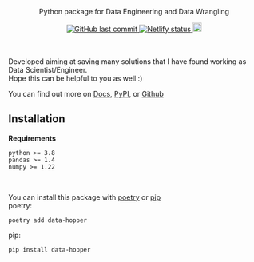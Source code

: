<p align="center">
  Python package for Data Engineering and Data Wrangling
</p>
<p align="center">
<a href="https://data-hopper.netlify.app/">
    <img alt="GitHub last commit" src="https://img.shields.io/github/last-commit/tomasoak/data_hopper">
    <img src="https://api.netlify.com/api/v1/badges/ec8a8e7a-e928-4711-9272-7206f2163125/deploy-status" alt="Netlify status">
</a>
  <a href="https://badge.fury.io/py/data-hopper"><img src="https://badge.fury.io/py/data-hopper.svg" alt="PyPI version" height="18"></a>
</p>
<br>


<br>
Developed aiming at saving many solutions that I have found working as Data Scientist/Engineer.
<br>
Hope this can be helpful to you as well :)

You can find out more on [Docs](https://data-hopper.netlify.app/), [PyPI](https://pypi.org/project/data-hopper/), or [Github](https://github.com/tomasoak/datahopper)




## Installation
**Requirements**
```
python >= 3.8
pandas >= 1.4
numpy >= 1.22
```

<br>

You can install this package with [poetry](https://python-poetry.org/docs/) or [pip](https://pypi.org/project/pip/)
<br>
poetry:
```console
poetry add data-hopper
```
pip:
```console
pip install data-hopper
```
